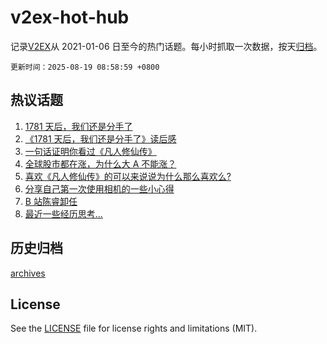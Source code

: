 # v2ex-hot-hub

 记录[V2EX](https://www.v2ex.com/)从 2021-01-06 日至今的热门话题。每小时抓取一次数据，按天[归档](archives)。

`更新时间：2025-08-19 08:58:59 +0800`

## 热议话题

1. [1781 天后，我们还是分手了](https://www.v2ex.com/t/1153086)
1. [《1781 天后，我们还是分手了》读后感](https://www.v2ex.com/t/1153126)
1. [一句话证明你看过《凡人修仙传》](https://www.v2ex.com/t/1153055)
1. [全球股市都在涨，为什么大 A 不能涨？](https://www.v2ex.com/t/1153073)
1. [喜欢《凡人修仙传》的可以来说说为什么那么喜欢么?](https://www.v2ex.com/t/1153083)
1. [分享自己第一次使用相机的一些小心得](https://www.v2ex.com/t/1153119)
1. [B 站陈睿卸任](https://www.v2ex.com/t/1153123)
1. [最近一些经历思考...](https://www.v2ex.com/t/1153100)

## 历史归档

[archives](archives)

## License

See the [LICENSE](LICENSE) file for license rights and limitations (MIT).

